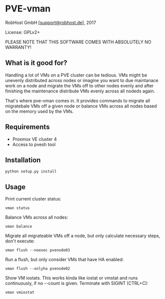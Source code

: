 # PVE-vman

RobHost GmbH [support@robhost.de], 2017

License: GPLv2+

PLEASE NOTE THAT THIS SOFTWARE COMES WITH ABSOLUTELY NO WARRANTY!


## What is it good for?

Handling a lot of VMs on a PVE cluster can be tedious. VMs might be
unevenly distributed across nodes or imagine you want to due maintanace
work on a node and migrate the VMs off to other nodes evenly and after
finishing the maintenance distribute VMs evenly across all nodeds again.

That's where pve-vman comes in. It provides commands to migrate all
migratebale VMs off a given node or balance VMs across all nodes based
on the memory used by the VMs.


## Requirements

* Proxmox VE cluster 4
* Access to pvesh tool


## Installation

```
python setup.py install
```

## Usage

Print current cluster status:

```
vman status
```

Balance VMs across all nodes:

```
vman balance
```

Migrate all migrateable VMs off a node, but only calculate necessary
steps, don't execute:

```
vman flush --noexec pvenode03
```

Run a flush, but only consider VMs that have HA enabled:

```
vman flush --onlyha pvenode02
```

Show VM iostats. This works kinda like iostat or vmstat and runs
continuously, if no --count is given. Terminate with SIGINT (CTRL+C):

```
vman vmiostat
```

